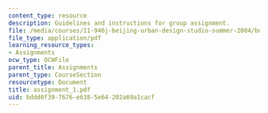 ```yaml
---
content_type: resource
description: Guidelines and instructions for group assignment.
file: /media/courses/11-946j-beijing-urban-design-studio-summer-2004/bddd0f397676e6385e64202a69a1cacf_assignment_1.pdf
file_type: application/pdf
learning_resource_types:
- Assignments
ocw_type: OCWFile
parent_title: Assignments
parent_type: CourseSection
resourcetype: Document
title: assignment_1.pdf
uid: bddd0f39-7676-e638-5e64-202a69a1cacf
---
```

